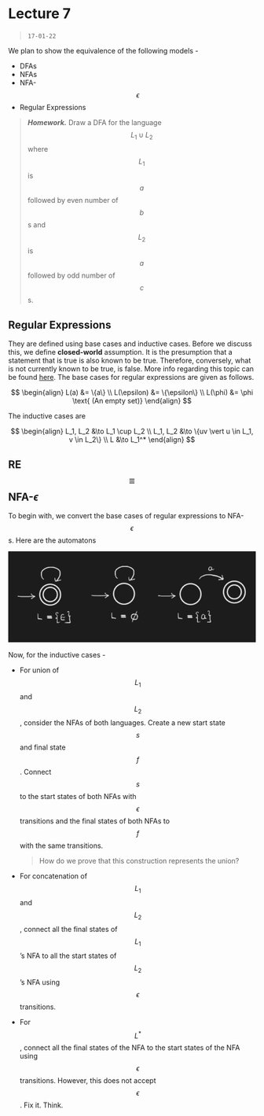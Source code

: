 # Lecture 7

> `17-01-22`

We plan to show the equivalence of the following models -

- DFAs
- NFAs
- NFA-$$\epsilon$$
- Regular Expressions

> ***Homework.*** Draw a DFA for the language $$L_1 \cup L_2$$ where $$L_1$$ is $$a$$ followed by even number of $$b$$s and $$L_2$$ is $$a$$ followed by odd number of $$c$$s.

## Regular Expressions

They are defined using base cases and inductive cases. Before we discuss this, we define **closed-world** assumption. It is the presumption that a statement that is true is also known to be true. Therefore, conversely, what is not currently known to be true, is false. More info regarding this topic can be found [here](https://en.wikipedia.org/wiki/Closed-world_assumption). The base cases for regular expressions are given as follows.


$$
\begin{align}
L(a) &= \{a\} \\
L(\epsilon) &= \{\epsilon\}  \\
L(\phi) &= \phi \text{ (An empty set)}
\end{align}
$$


The inductive cases are


$$
\begin{align}
	L_1, L_2 &\to L_1 \cup L_2 \\
	L_1, L_2 &\to \{uv \vert u \in L_1, v \in L_2\} \\
	L &\to L_1^*
\end{align}
$$

## RE $$\equiv$$ NFA-$\epsilon$

To begin with, we convert the base cases of regular expressions to NFA-$$\epsilon$$s. Here are the automatons

![image-20220131011047071](assets/image-20220131011047071.png)

Now, for the inductive cases -

- For union of $$L_1$$ and $$L_2$$, consider the NFAs of both languages. Create a new start state $$s$$ and final state $$f$$. Connect $$s$$ to the start states of both NFAs with $$\epsilon$$ transitions and the final states of both NFAs to $$f$$ with the same transitions. 

  > How do we prove that this construction represents the union?

- For concatenation of $$L_1$$ and $$L_2$$, connect all the final states of $$L_1$$’s NFA to all the start states of $$L_2$$’s NFA using $$\epsilon$$ transitions.

- For $$L^*$$, connect all the final states of the NFA to the start states of the NFA using $$\epsilon$$ transitions. However, this does not accept $$\epsilon$$. Fix it. Think.

